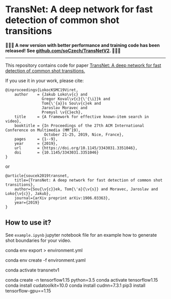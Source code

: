 # TransNet: A deep network for fast detection of common shot transitions

**:tada::tada::tada: A new version with better performance and training code has been released! See [github.com/soCzech/TransNetV2](https://github.com/soCzech/TransNetV2). :tada::tada::tada:**

---

This repository contains code for paper
[TransNet: A deep network for fast detection of common shot transitions.](https://arxiv.org/abs/1906.03363)

If you use it in your work, please cite:

    @inproceedings{LokocKSMC19Viret,
        author    = {Jakub Loko\v{c} and
                    Gregor Koval\v{c}{\'{\i}}k and
                    Tom{\'{a}}s Sou\v{c}ek and
                    Jaroslav Moravec and
                    Premysl \v{C}ech},
        title     = {A framework for effective known-item search in video},
        booktitle = {In Proceedings of the 27th ACM International Conference on Multimedia (MM’19),
                     October 21-25, 2019, Nice, France},
        pages     = {1--9},
        year      = {2019},
        url       = {https://doi.org/10.1145/3343031.3351046},
        doi       = {10.1145/3343031.3351046}
    }

or

    @article{soucek2019transnet,
        title={TransNet: A deep network for fast detection of common shot transitions},
        author={Sou{\v{c}}ek, Tom{\'a}{\v{s}} and Moravec, Jaroslav and Loko{\v{c}}, Jakub},
        journal={arXiv preprint arXiv:1906.03363},
        year={2019}
    }
    
## How to use it?
See `example.ipynb` jupyter notebook file for an example how to generate shot boundaries for your video.


conda env export > environment.yml

conda env create -f environment.yaml

conda activate transnetv1

conda create -n tensorflow1.15 python=3.5
conda activate tensorflow1.15
conda install cudatoolkit=10.0
conda install cudnn=7.3.1
pip3 install tensorflow-gpu==1.15